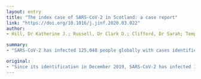```yaml
---
layout: entry
title: "The index case of SARS-CoV-2 in Scotland: a case report"
link: "https://doi.org/10.1016/j.jinf.2020.03.022"
author:
- Hill, Dr Katherine J.; Russell, Dr Clark D.; Clifford, Dr Sarah; Templeton, Dr Kate; Mackintosh, Dr Claire L.; Koch, Dr Oliver; Sutherland, Dr Rebecca K.

summary:
- "SARS-CoV-2 has infected 125,048 people globally with cases identified in 118 countries across all continents. We report on the Scottish index case of the virus, the causing COVID-19. The virus is causing the virus to spread to 118 nations. Since its identification in December 2019, it has infected more than 1,500 people globally. This is the first time the virus has been identified in the UK. It has been identified in December 2019. There are 118 cases have been identified since its identification since December 2019 in the Scottish Index."

original:
- "Since its identification in December 2019, SARS-CoV-2 has infected 125,048 persons globally with cases identified in 118 countries across all continents1. We report on the Scottish index case of SARS-CoV-2 infection, the virus causing COVID-19."
---
```


